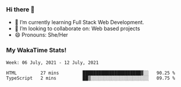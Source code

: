 ### Hi there 👋

- 🌱 I’m currently learning Full Stack Web Development.
- 👯 I’m looking to collaborate on: Web based projects
- 😄 Pronouns: She/Her

### My WakaTime Stats!

<!--START_SECTION:waka-->
```text
Week: 06 July, 2021 - 12 July, 2021

HTML         27 mins         ██████████████████████▓░░   90.25 % 
TypeScript   2 mins          ██▒░░░░░░░░░░░░░░░░░░░░░░   09.75 % 
```
<!--END_SECTION:waka-->
